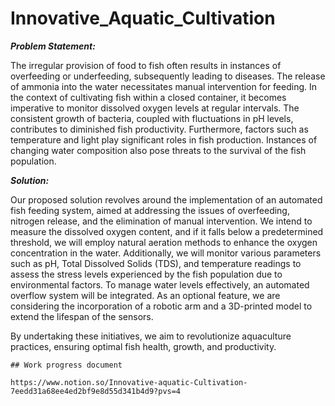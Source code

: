 # Innovative_Aquatic_Cultivation

***Problem Statement:***

The irregular provision of food to fish often results in instances of overfeeding or underfeeding, subsequently leading to diseases. The release of ammonia into the water necessitates manual intervention for feeding. In the context of cultivating fish within a closed container, it becomes imperative to monitor dissolved oxygen levels at regular intervals. The consistent growth of bacteria, coupled with fluctuations in pH levels, contributes to diminished fish productivity. Furthermore, factors such as temperature and light play significant roles in fish production. Instances of changing water composition also pose threats to the survival of the fish population.

***Solution:***

Our proposed solution revolves around the implementation of an automated fish feeding system, aimed at addressing the issues of overfeeding, nitrogen release, and the elimination of manual intervention. We intend to measure the dissolved oxygen content, and if it falls below a predetermined threshold, we will employ natural aeration methods to enhance the oxygen concentration in the water. Additionally, we will monitor various parameters such as pH, Total Dissolved Solids (TDS), and temperature readings to assess the stress levels experienced by the fish population due to environmental factors. To manage water levels effectively, an automated overflow system will be integrated. As an optional feature, we are considering the incorporation of a robotic arm and a 3D-printed model to extend the lifespan of the sensors.

By undertaking these initiatives, we aim to revolutionize aquaculture practices, ensuring optimal fish health, growth, and productivity.


```
## Work progress document

https://www.notion.so/Innovative-aquatic-Cultivation-7eedd31a68ee4ed2bf9e8d55d341b4d9?pvs=4

```




